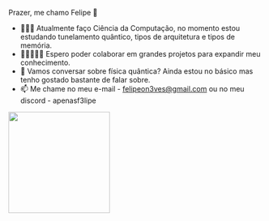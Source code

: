 Prazer, me chamo Felipe 👋
- 🧑🏻‍💻 Atualmente faço Ciência da Computação, no momento estou estudando tunelamento quântico, tipos de arquitetura e tipos de memória.
- 🧑🏻‍🤝‍🧑🏻 Espero poder colaborar em grandes projetos para expandir meu conhecimento.
- 💬 Vamos conversar sobre física quântica? Ainda estou no básico mas tenho gostado bastante de falar sobre. 
- 📫 Me chame no meu e-mail - felipeon3ves@gmail.com ou no meu discord - apenasf3lipe

<div>
  <img height="200em" src="https://github-readme-stats.vercel.app/api?username=ApenasFelipe&show_icons=true&theme=merko"/>
  <img height="180em"
</div>
